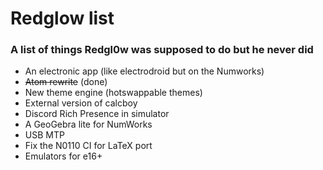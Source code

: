 # Redglow list 
### A list of things Redgl0w was supposed to do but he never did

- An electronic app (like electrodroid but on the Numworks)
- ~~Atom rewrite~~ (done)
- New theme engine (hotswappable themes)
- External version of calcboy
- Discord Rich Presence in simulator
- A GeoGebra lite for NumWorks
- USB MTP
- Fix the N0110 CI for LaTeX port
- Emulators for e16+
